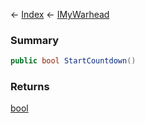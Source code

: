← [Index](Api-Index) ← [IMyWarhead](Sandbox.ModAPI.Ingame.IMyWarhead)

### Summary

```csharp
public bool StartCountdown()
```

### Returns

[bool](https://docs.microsoft.com/en-us/dotnet/api/system.boolean?view=netframework-4.6)

